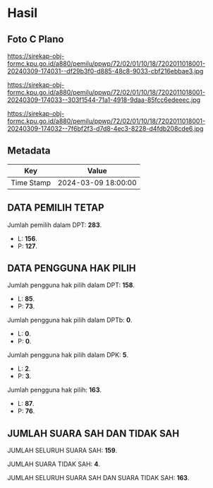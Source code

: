 # Hasil

## Foto C Plano

https://sirekap-obj-formc.kpu.go.id/a880/pemilu/ppwp/72/02/01/10/18/7202011018001-20240309-174031--df29b3f0-d885-48c8-9033-cbf216ebbae3.jpg

https://sirekap-obj-formc.kpu.go.id/a880/pemilu/ppwp/72/02/01/10/18/7202011018001-20240309-174033--303f1544-71a1-4918-9daa-85fcc6edeeec.jpg

https://sirekap-obj-formc.kpu.go.id/a880/pemilu/ppwp/72/02/01/10/18/7202011018001-20240309-174032--7f6bf2f3-d7d8-4ec3-8228-d4fdb208cde6.jpg


## Metadata

| Key        | Value               |
| ---------- | ------------------- |
| Time Stamp | 2024-03-09 18:00:00 |


## DATA PEMILIH TETAP

Jumlah pemilih dalam DPT: **283**.
 * L: **156**.
 * P: **127**.

## DATA PENGGUNA HAK PILIH

Jumlah pengguna hak pilih dalam DPT: **158**.
 * L: **85**.
 * P: **73**.

Jumlah pengguna hak pilih dalam DPTb: **0**.
 * L: **0**.
 * P: **0**.

Jumlah pengguna hak pilih dalam DPK: **5**.
 * L: **2**.
 * P: **3**.

Jumlah pengguna hak pilih: **163**.
 * L: **87**.
 * P: **76**.

## JUMLAH SUARA SAH DAN TIDAK SAH

JUMLAH SELURUH SUARA SAH: **159**.

JUMLAH SUARA TIDAK SAH: **4**.

JUMLAH SELURUH SUARA SAH DAN SUARA TIDAK SAH: **163**.


